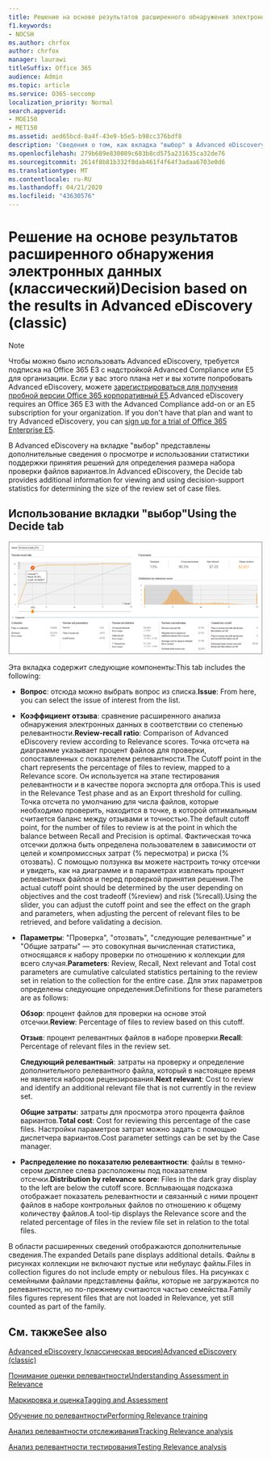 ```yaml
---
title: Решение на основе результатов расширенного обнаружения электронных данных
f1.keywords:
- NOCSH
ms.author: chrfox
author: chrfox
manager: laurawi
titleSuffix: Office 365
audience: Admin
ms.topic: article
ms.service: O365-seccomp
localization_priority: Normal
search.appverid:
- MOE150
- MET150
ms.assetid: aed65bcd-0a4f-43e9-b5e5-b98cc376bdf8
description: 'Сведения о том, как вкладка "выбор" в Advanced eDiscovery предоставляет данные, которые помогут вам определить правильный размер набора файлов вариантов проверки. '
ms.openlocfilehash: 279b689e830089c683b8cd575a231635ca32de76
ms.sourcegitcommit: 2614f8b81b332f8dab461f4f64f3adaa6703e0d6
ms.translationtype: MT
ms.contentlocale: ru-RU
ms.lasthandoff: 04/21/2020
ms.locfileid: "43630576"
---
```

# <a name="decision-based-on-the-results-in-advanced-ediscovery-classic"></a><span data-ttu-id="32fd0-103">Решение на основе результатов расширенного обнаружения электронных данных (классический)</span><span class="sxs-lookup"><span data-stu-id="32fd0-103">Decision based on the results in Advanced eDiscovery (classic)</span></span>

> [!NOTE]
> <span data-ttu-id="32fd0-p101">Чтобы можно было использовать Advanced eDiscovery, требуется подписка на Office 365 E3 с надстройкой Advanced Compliance или E5 для организации. Если у вас этого плана нет и вы хотите попробовать Advanced eDiscovery, можете [зарегистрироваться для получения пробной версии Office 365 корпоративный E5](https://go.microsoft.com/fwlink/p/?LinkID=698279).</span><span class="sxs-lookup"><span data-stu-id="32fd0-p101">Advanced eDiscovery requires an Office 365 E3 with the Advanced Compliance add-on or an E5 subscription for your organization. If you don't have that plan and want to try Advanced eDiscovery, you can [sign up for a trial of Office 365 Enterprise E5](https://go.microsoft.com/fwlink/p/?LinkID=698279).</span></span> 
  
 <span data-ttu-id="32fd0-106">В Advanced eDiscovery на вкладке "выбор" представлены дополнительные сведения о просмотре и использовании статистики поддержки принятия решений для определения размера набора проверки файлов вариантов.</span><span class="sxs-lookup"><span data-stu-id="32fd0-106">In Advanced eDiscovery, the Decide tab provides additional information for viewing and using decision-support statistics for determining the size of the review set of case files.</span></span> 
  
## <a name="using-the-decide-tab"></a><span data-ttu-id="32fd0-107">Использование вкладки "выбор"</span><span class="sxs-lookup"><span data-stu-id="32fd0-107">Using the Decide tab</span></span>

!["Релевантность" > "Решение"](../media/f32fed89-f3b5-404a-90c7-ea25d2eb58a9.png)
  
<span data-ttu-id="32fd0-109">Эта вкладка содержит следующие компоненты:</span><span class="sxs-lookup"><span data-stu-id="32fd0-109">This tab includes the following:</span></span>
  
- <span data-ttu-id="32fd0-110">**Вопрос**: отсюда можно выбрать вопрос из списка.</span><span class="sxs-lookup"><span data-stu-id="32fd0-110">**Issue**: From here, you can select the issue of interest from the list.</span></span> 
    
- <span data-ttu-id="32fd0-111">**Коэффициент отзыва**: сравнение расширенного анализа обнаружения электронных данных в соответствии со степенью релевантности.</span><span class="sxs-lookup"><span data-stu-id="32fd0-111">**Review-recall ratio**: Comparison of Advanced eDiscovery review according to Relevance scores.</span></span> <span data-ttu-id="32fd0-112">Точка отсчета на диаграмме указывает процент файлов для проверки, сопоставленных с показателем релевантности.</span><span class="sxs-lookup"><span data-stu-id="32fd0-112">The Cutoff point in the chart represents the percentage of files to review, mapped to a Relevance score.</span></span> <span data-ttu-id="32fd0-113">Он используется на этапе тестирования релевантности и в качестве порога экспорта для отбора.</span><span class="sxs-lookup"><span data-stu-id="32fd0-113">This is used in the Relevance Test phase and as an Export threshold for culling.</span></span> <span data-ttu-id="32fd0-114">Точка отсчета по умолчанию для числа файлов, которые необходимо проверить, находится в точке, в которой оптимальным считается баланс между отзывами и точностью.</span><span class="sxs-lookup"><span data-stu-id="32fd0-114">The default cutoff point, for the number of files to review is at the point in which the balance between Recall and Precision is optimal.</span></span> <span data-ttu-id="32fd0-115">Фактическая точка отсечки должна быть определена пользователем в зависимости от целей и компромиссных затрат (% пересмотра) и риска (% отозвать). С помощью ползунка вы можете настроить точку отсечки и увидеть, как на диаграмме и в параметрах извлекать процент релевантных файлов и перед проверкой принятия решения.</span><span class="sxs-lookup"><span data-stu-id="32fd0-115">The actual cutoff point should be determined by the user depending on objectives and the cost tradeoff (%review) and risk (%recall).Using the slider, you can adjust the cutoff point and see the effect on the graph and parameters, when adjusting the percent of relevant files to be retrieved, and before validating a decision.</span></span>
    
- <span data-ttu-id="32fd0-116">**Параметры**: "Проверка", "отозвать", "следующие релевантные" и "Общие затраты" — это совокупная вычисленная статистика, относящаяся к набору проверки по отношению к коллекции для всего случая.</span><span class="sxs-lookup"><span data-stu-id="32fd0-116">**Parameters**: Review, Recall, Next relevant and Total cost parameters are cumulative calculated statistics pertaining to the review set in relation to the collection for the entire case.</span></span> <span data-ttu-id="32fd0-117">Для этих параметров определены следующие определения:</span><span class="sxs-lookup"><span data-stu-id="32fd0-117">Definitions for these parameters are as follows:</span></span>
    
    <span data-ttu-id="32fd0-118">**Обзор**: процент файлов для проверки на основе этой отсечки.</span><span class="sxs-lookup"><span data-stu-id="32fd0-118">**Review**: Percentage of files to review based on this cutoff.</span></span> 
    
    <span data-ttu-id="32fd0-119">**Отзыв**: процент релевантных файлов в наборе проверки.</span><span class="sxs-lookup"><span data-stu-id="32fd0-119">**Recall**: Percentage of relevant files in the review set.</span></span> 
    
    <span data-ttu-id="32fd0-120">**Следующий релевантный**: затраты на проверку и определение дополнительного релевантного файла, который в настоящее время не является набором рецензирования.</span><span class="sxs-lookup"><span data-stu-id="32fd0-120">**Next relevant**: Cost to review and identify an additional relevant file that is not currently in the review set.</span></span> 
    
    <span data-ttu-id="32fd0-121">**Общие затраты**: затраты для просмотра этого процента файлов вариантов.</span><span class="sxs-lookup"><span data-stu-id="32fd0-121">**Total cost**: Cost for reviewing this percentage of the case files.</span></span> <span data-ttu-id="32fd0-122">Настройки параметров затрат можно задать с помощью диспетчера вариантов.</span><span class="sxs-lookup"><span data-stu-id="32fd0-122">Cost parameter settings can be set by the Case manager.</span></span>
    
- <span data-ttu-id="32fd0-123">**Распределение по показателю релевантности**: файлы в темно-сером дисплее слева расположены под показателем отсечки.</span><span class="sxs-lookup"><span data-stu-id="32fd0-123">**Distribution by relevance score**: Files in the dark gray display to the left are below the cutoff score.</span></span> <span data-ttu-id="32fd0-124">Всплывающая подсказка отображает показатель релевантности и связанный с ними процент файлов в наборе контрольных файлов по отношению к общему количеству файлов.</span><span class="sxs-lookup"><span data-stu-id="32fd0-124">A tool-tip displays the Relevance score and the related percentage of files in the review file set in relation to the total files.</span></span>
    
<span data-ttu-id="32fd0-125">В области расширенных сведений отображаются дополнительные сведения.</span><span class="sxs-lookup"><span data-stu-id="32fd0-125">The expanded Details pane displays additional details.</span></span> <span data-ttu-id="32fd0-126">Файлы в рисунках коллекции не включают пустые или небулаус файлы.</span><span class="sxs-lookup"><span data-stu-id="32fd0-126">Files in collection figures do not include empty or nebulous files.</span></span> <span data-ttu-id="32fd0-127">На рисунках с семейными файлами представлены файлы, которые не загружаются по релевантности, но по-прежнему считаются частью семейства.</span><span class="sxs-lookup"><span data-stu-id="32fd0-127">Family files figures represent files that are not loaded in Relevance, yet still counted as part of the family.</span></span>
  
## <a name="see-also"></a><span data-ttu-id="32fd0-128">См. также</span><span class="sxs-lookup"><span data-stu-id="32fd0-128">See also</span></span>

[<span data-ttu-id="32fd0-129">Advanced eDiscovery (классическая версия)</span><span class="sxs-lookup"><span data-stu-id="32fd0-129">Advanced eDiscovery (classic)</span></span>](office-365-advanced-ediscovery.md)
  
[<span data-ttu-id="32fd0-130">Понимание оценки релевантности</span><span class="sxs-lookup"><span data-stu-id="32fd0-130">Understanding Assessment in Relevance</span></span>](assessment-in-relevance-in-advanced-ediscovery.md)
  
[<span data-ttu-id="32fd0-131">Маркировка и оценка</span><span class="sxs-lookup"><span data-stu-id="32fd0-131">Tagging and Assessment</span></span>](tagging-and-relevance-training-in-advanced-ediscovery.md)
  
[<span data-ttu-id="32fd0-132">Обучение по релевантности</span><span class="sxs-lookup"><span data-stu-id="32fd0-132">Performing Relevance training</span></span>](tagging-and-assessment-in-advanced-ediscovery.md)
  
[<span data-ttu-id="32fd0-133">Анализ релевантности отслеживания</span><span class="sxs-lookup"><span data-stu-id="32fd0-133">Tracking Relevance analysis</span></span>](track-relevance-analysis-in-advanced-ediscovery.md)
  
[<span data-ttu-id="32fd0-134">Анализ релевантности тестирования</span><span class="sxs-lookup"><span data-stu-id="32fd0-134">Testing Relevance analysis</span></span>](test-relevance-analysis-in-advanced-ediscovery.md)

